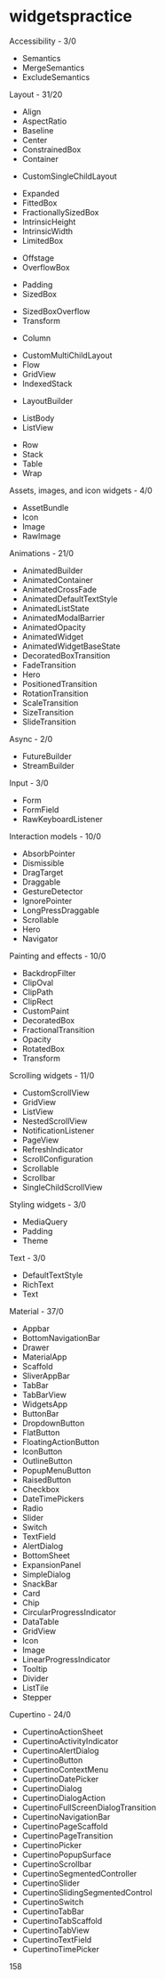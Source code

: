 # widgetspractice

Accessibility - 3/0
- Semantics
- MergeSemantics
- ExcludeSemantics

Layout - 31/20
+ Align
+ AspectRatio
+ Baseline
+ Center
+ ConstrainedBox
+ Container
- CustomSingleChildLayout
+ Expanded
+ FittedBox
+ FractionallySizedBox
+ IntrinsicHeight
+ IntrinsicWidth
+ LimitedBox
- Offstage
- OverflowBox
+ Padding
+ SizedBox
- SizedBoxOverflow
- Transform
+ Column
- CustomMultiChildLayout
- Flow
- GridView
- IndexedStack
+ LayoutBuilder
- ListBody
- ListView
+ Row
+ Stack
+ Table
+ Wrap

Assets, images, and icon widgets - 4/0
- AssetBundle
- Icon
- Image
- RawImage

Animations - 21/0
- AnimatedBuilder
- AnimatedContainer
- AnimatedCrossFade
- AnimatedDefaultTextStyle
- AnimatedListState
- AnimatedModalBarrier
- AnimatedOpacity
- AnimatedWidget
- AnimatedWidgetBaseState
- DecoratedBoxTransition
- FadeTransition
- Hero
- PositionedTransition
- RotationTransition
- ScaleTransition
- SizeTransition
- SlideTransition

Async - 2/0
- FutureBuilder
- StreamBuilder

Input - 3/0
- Form
- FormField
- RawKeyboardListener

Interaction models - 10/0
- AbsorbPointer
- Dismissible
- DragTarget
- Draggable
- GestureDetector
- IgnorePointer
- LongPressDraggable
- Scrollable
- Hero
- Navigator

Painting and effects - 10/0
- BackdropFilter
- ClipOval
- ClipPath
- ClipRect
- CustomPaint
- DecoratedBox
- FractionalTransition
- Opacity
- RotatedBox
- Transform

Scrolling widgets - 11/0
- CustomScrollView
- GridView
- ListView
- NestedScrollView
- NotificationListener
- PageView
- RefreshIndicator
- ScrollConfiguration
- Scrollable
- Scrollbar
- SingleChildScrollView

Styling widgets - 3/0
- MediaQuery
- Padding
- Theme

Text - 3/0
- DefaultTextStyle
- RichText
- Text

Material - 37/0
- Appbar
- BottomNavigationBar
- Drawer
- MaterialApp
- Scaffold
- SliverAppBar
- TabBar
- TabBarView
- WidgetsApp
- ButtonBar
- DropdownButton
- FlatButton
- FloatingActionButton
- IconButton
- OutlineButton
- PopupMenuButton
- RaisedButton
- Checkbox
- DateTimePickers
- Radio
- Slider
- Switch
- TextField
- AlertDialog
- BottomSheet
- ExpansionPanel
- SimpleDialog
- SnackBar
- Card
- Chip
- CircularProgressIndicator
- DataTable
- GridView
- Icon
- Image
- LinearProgressIndicator
- Tooltip
- Divider
- ListTile
- Stepper

Cupertino - 24/0
- CupertinoActionSheet
- CupertinoActivityIndicator
- CupertinoAlertDialog
- CupertinoButton
- CupertinoContextMenu
- CupertinoDatePicker
- CupertinoDialog
- CupertinoDialogAction
- CupertinoFullScreenDialogTransition
- CupertinoNavigationBar
- CupertinoPageScaffold
- CupertinoPageTransition
- CupertinoPicker
- CupertinoPopupSurface
- CupertinoScrollbar
- CupertinoSegmentedController
- CupertinoSlider
- CupertinoSlidingSegmentedControl
- CupertinoSwitch
- CupertinoTabBar
- CupertinoTabScaffold
- CupertinoTabView
- CupertinoTextField
- CupertinoTimePicker

158
